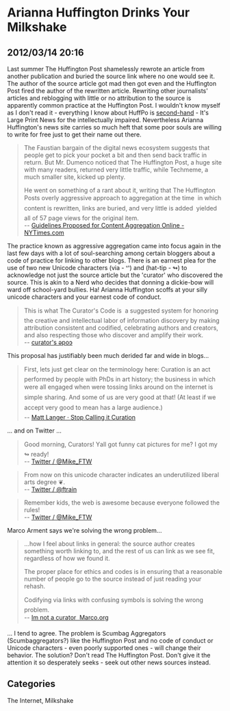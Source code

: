 # Arianna Huffington Drinks Your Milkshake

## 2012/03/14 20:16

Last summer The Huffington Post shamelessly rewrote an article from 
another publication and buried the source link where no one would see 
it. The author of the source article got mad then got even and the 
Huffington Post fired the author of the rewritten article. Rewriting 
other journalists' articles and reblogging with little or no attribution 
to the source is apparently common practice at the Huffington Post. I 
wouldn't know myself as I don't read it - everything I know about HuffPo 
is [second-hand][4] - It's Large Print News for the intellectually 
impaired. Nevertheless Arianna Huffington's news site carries so much 
heft that some poor souls are willing to write for free just to get 
their name out there.

> The Faustian bargain of the digital news ecosystem suggests that people 
> get to pick your pocket a bit and then send back traffic in return. But 
> Mr. Dumenco noticed that The Huffington Post, a huge site with many 
> readers, returned very little traffic, while Techmeme, a much smaller 
> site, kicked up plenty. 
>  
> He went on something of a rant about it, writing that The Huffington 
> Post&#146;s overly aggressive approach to aggregation at the time &#151; in which 
> content is rewritten, links are buried, and very little is added &#151; 
> yielded all of 57 page views for the original item.  
>  -- [Guidelines Proposed for Content Aggregation Online - NYTimes.com][1]

The practice known as aggressive aggregation came into focus again in 
the last few days with a lot of soul-searching among certain bloggers 
about a code of practice for linking to other blogs. There is an earnest 
plea for the use of two new Unicode characters (via - &#5413;) and (hat-tip - &#8620;) to 
acknowledge not just the source article but the 'curator' who discovered 
the source. This is akin to a Nerd who decides that donning a dickie-bow 
will ward off school-yard bullies. Ha! Arianna Huffington scoffs at your 
silly unicode characters and your earnest code of conduct. 

> This is what The Curator's Code is &#150; a suggested system for honoring the 
> creative and intellectual labor of information discovery by making 
> attribution consistent and codified, celebrating authors and creators, 
> and also respecting those who discover and amplify their work.  
> -- [curator's &#477;po&#596;][2]

This proposal has justifiably been much derided far and wide in blogs...

> First, let&#146;s just get clear on the terminology here: &#147;Curation&#148; is an 
> act performed by people with PhDs in art history; the business in which 
> we&#146;re all engaged when we&#146;re tossing links around on the internet is 
> simple &#147;sharing.&#148; And some of us are very good at that! (At least if we 
> accept &#147;very good&#148; to mean &#147;has a large audience.&#148;)  
> -- [Matt Langer &middot; Stop Calling it Curation][3]

... and on Twitter ...

> Good morning, Curators! Y&#146;all got funny cat pictures for me? I got my &#8620; ready!  
> -- [Twitter / @Mike_FTW](https://twitter.com/#!/Mike_FTW/status/179938756403527680)

> From now on this unicode character indicates an underutilized liberal 
> arts degree &#10086;.  
> -- [Twitter / @ftrain](https://twitter.com/#!/ftrain/status/179565012795404289)

> Remember kids, the web is awesome because everyone followed the rules!  
> -- [Twitter / @Mike_FTW](https://twitter.com/#!/Mike_FTW/status/179939491493056514)

Marco Arment says we're solving the wrong problem...

> ...how I feel about links in general: the source author creates something 
> worth linking to, and the rest of us can link as we see fit, regardless 
> of how we found it.
>  
> The proper place for ethics and codes is in ensuring that a reasonable 
> number of people go to the source instead of just reading your rehash.
>  
> Codifying &#147;via&#148; links with confusing symbols is solving the wrong problem.  
> -- [I&#146;m not a &#147;curator&#148; &#150; Marco.org][5]

... I tend to agree. The problem is Scumbag Aggregators 
(Scumbaggregators?) like the Huffington Post and no code of conduct or 
Unicode characters - even poorly supported ones - will change their 
behavior. The solution? Don't read The Huffington Post. Don't give it 
the attention it so desperately seeks - seek out other news sources 
instead. 

## Categories
The Internet, Milkshake

[1]: http://www.nytimes.com/2012/03/12/business/media/guidelines-proposed-for-content-aggregation-online.html?_r=1
[2]: http://www.curatorscode.org/ 
[3]: http://blog.mattlanger.com/post/19184734567
[4]: http://www.theonion.com/articles/huffington-post-employee-sucked-into-aggregation-t,27244/
[5]: http://www.marco.org/2012/03/12/not-a-curator
